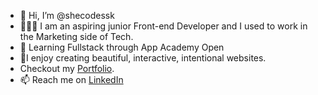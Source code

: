 - 👋 Hi, I’m @shecodessk
- 👩🏽‍💻 I am an aspiring junior Front-end Developer and I used to work in the Marketing side of Tech.
- 🌱 Learning Fullstack through App Academy Open 
- 🎨I enjoy creating beautiful, interactive, intentional websites.
- Checkout my [Portfolio](https://fascinating-choux-34469c.netlify.app/).
- 📫 Reach me on [LinkedIn](https://www.linkedin.com/in/stephanykleen/)

<!---
shecodessk/shecodessk is a ✨ special ✨ repository because its `README.md` (this file) appears on your GitHub profile.
You can click the Preview link to take a look at your changes.
--->
